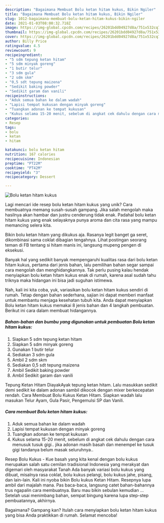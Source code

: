```yaml
---
description: "Bagaimana Membuat Bolu ketan hitam kukus, Bikin Ngiler"
title: "Bagaimana Membuat Bolu ketan hitam kukus, Bikin Ngiler"
slug: 1012-bagaimana-membuat-bolu-ketan-hitam-kukus-bikin-ngiler
date: 2021-01-03T08:00:32.718Z
image: https://img-global.cpcdn.com/recipes/26201bdd04927d8a/751x532cq70/bolu-ketan-hitam-kukus-foto-resep-utama.jpg
thumbnail: https://img-global.cpcdn.com/recipes/26201bdd04927d8a/751x532cq70/bolu-ketan-hitam-kukus-foto-resep-utama.jpg
cover: https://img-global.cpcdn.com/recipes/26201bdd04927d8a/751x532cq70/bolu-ketan-hitam-kukus-foto-resep-utama.jpg
author: Billy Price
ratingvalue: 4.5
reviewcount: 9
recipeingredient:
- "5 sdm tepung ketan hitam"
- "5 sdm minyak goreng"
- "1 butir telur"
- "3 sdm gula"
- "2 sdm skm"
- "0,5 sdt tepung maizena"
- "Sedikit baking powder"
- "Sedikit garam dan vanili"
recipeinstructions:
- "Aduk semua bahan ke dalam wadah"
- "Lapisi tempat kukusan dengan minyak goreng"
- "Tuangkan adonan ke tempat kukusan"
- "Kukus selama 15-20 menit, sebelum di angkat cek dahulu dengan cara menusuk tusuk gigi.. jika adonan masih basah dan menempel ke tusuk gigi tandanya belum masak seluruhnya.."
categories:
- Resep
tags:
- bolu
- ketan
- hitam

katakunci: bolu ketan hitam 
nutrition: 167 calories
recipecuisine: Indonesian
preptime: "PT22M"
cooktime: "PT42M"
recipeyield: "3"
recipecategory: Dessert

---
```



![Bolu ketan hitam kukus](https://img-global.cpcdn.com/recipes/26201bdd04927d8a/751x532cq70/bolu-ketan-hitam-kukus-foto-resep-utama.jpg)

Lagi mencari ide resep bolu ketan hitam kukus yang unik? Cara membuatnya memang susah-susah gampang. Jika salah mengolah maka hasilnya akan hambar dan justru cenderung tidak enak. Padahal bolu ketan hitam kukus yang enak selayaknya punya aroma dan cita rasa yang mampu memancing selera kita.

Bikin bolu ketan hitam yang dikukus aja. Rasanya legit banget ga seret, dikombinasi sama coklat dibagian tengahnya. Lihat postingan seorang teman di FB tentang si hitam manis ini, langsung mupeng pengen di eksekusi.

Banyak hal yang sedikit banyak mempengaruhi kualitas rasa dari bolu ketan hitam kukus, pertama dari jenis bahan, lalu pemilihan bahan segar sampai cara mengolah dan menghidangkannya. Tak perlu pusing kalau hendak menyiapkan bolu ketan hitam kukus enak di rumah, karena asal sudah tahu triknya maka hidangan ini bisa jadi suguhan istimewa.


Nah, kali ini kita coba, yuk, variasikan bolu ketan hitam kukus sendiri di rumah. Tetap dengan bahan sederhana, sajian ini dapat memberi manfaat untuk membantu menjaga kesehatan tubuh kita. Anda dapat menyiapkan Bolu ketan hitam kukus memakai 8 jenis bahan dan 4 langkah pembuatan. Berikut ini cara dalam membuat hidangannya.

<!--inarticleads1-->

##### Bahan-bahan dan bumbu yang digunakan untuk pembuatan Bolu ketan hitam kukus:

1. Siapkan 5 sdm tepung ketan hitam
1. Siapkan 5 sdm minyak goreng
1. Gunakan 1 butir telur
1. Sediakan 3 sdm gula
1. Ambil 2 sdm skm
1. Sediakan 0,5 sdt tepung maizena
1. Ambil Sedikit baking powder
1. Ambil Sedikit garam dan vanili


Tepung Ketan Hitam DiayakAyak tepung ketan hitam. Lalu masukkan sedikit demi sedikit ke dalam adonan sambil dikocok dengan mixer berkecepatan rendah. Cara Membuat Bolu Kukus Ketan Hitam. Siapkan wadah lalu masukan Telur Ayam, Gula Pasir, Pengemulsi SP dan Vanili. 

<!--inarticleads2-->

##### Cara membuat Bolu ketan hitam kukus:

1. Aduk semua bahan ke dalam wadah
1. Lapisi tempat kukusan dengan minyak goreng
1. Tuangkan adonan ke tempat kukusan
1. Kukus selama 15-20 menit, sebelum di angkat cek dahulu dengan cara menusuk tusuk gigi.. jika adonan masih basah dan menempel ke tusuk gigi tandanya belum masak seluruhnya..


Resep Bolu Kukus - Kue basah yang kita kenal dengan bolu kukus merupakan salah satu cemilan tradisional Indonesia yang merakyat dan digemari oleh masyarakat Tanah Ada banyak variasi bolu kukus yang dibuat, misalnya rasa coklat, bolu kukus pelangi, bolu kukus jahe, pisang, dan lain-lain. Kali ini nyoba bikin Bolu kukus Ketan Hitam. Resepnya lupa ambil dari majalah mana. Pas baca-baca, langsung catet bahan-bahannya trus ngapalin cara membuatnya. Baru mau bikin sebulan kemudian … Setelah usai menimbang bahan, sempat bingung karena lupa step-step pembuatannya, akhirnya. 

Bagaimana? Gampang kan? Itulah cara menyiapkan bolu ketan hitam kukus yang bisa Anda praktikkan di rumah. Selamat mencoba!
